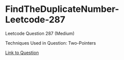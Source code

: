 # FindTheDuplicateNumber-Leetcode-287

Leetcode Question 287 (Medium)

Techniques Used in Question:
Two-Pointers

[Link to Question](https://leetcode.com/problems/find-the-duplicate-number/)
